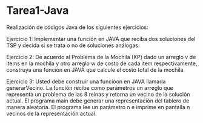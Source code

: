 # Tarea1-Java
Realización de códigos Java de los siguientes ejercicios:

Ejercicio 1:
Implementar una función en JAVA que reciba dos soluciones del TSP y decida si se trata o no de soluciones análogas.

Ejercicio 2:
De acuerdo al Problema de la Mochila (KP) dado un arreglo v de items en la mochila y otro arreglo w de costo de cada item respectivamente, construya una función en JAVA que calcule el costo total de la mochila.

Ejercicio 3:
Usted debe construir una funcióon en JAVA llamada generarVecino. La función recibe como parámetros un arreglo que representa un problema de las 8 reinas y retorna un vecino de la solución actual. El programa main debe generar una representación del tablero
de manera aleatoria. El programa lee un parámetro n e imprime en pantalla n vecinos de la representación actual.

